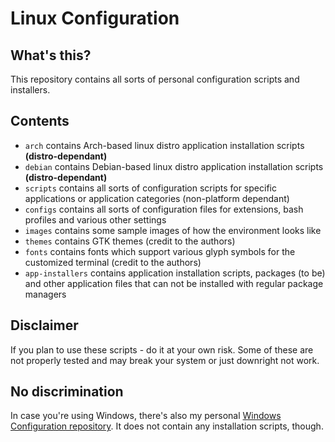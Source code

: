 # Linux Configuration

## What's this?

This repository contains all sorts of personal configuration scripts and installers.

## Contents

- <code>arch</code> contains Arch-based linux distro application installation scripts <b>(distro-dependant)</b>
- <code>debian</code> contains Debian-based linux distro application installation scripts <b>(distro-dependant)</b>
- <code>scripts</code> contains all sorts of configuration scripts for specific applications or application categories (non-platform dependant)
- <code>configs</code> contains all sorts of configuration files for extensions, bash profiles and various other settings
- <code>images</code> contains some sample images of how the environment looks like
- <code>themes</code> contains GTK themes (credit to the authors)
- <code>fonts</code> contains fonts which support various glyph symbols for the customized terminal (credit to the authors)
- <code>app-installers</code> contains application installation scripts, packages (to be) and other application files that can not be installed with regular package managers

## Disclaimer

If you plan to use these scripts - do it at your own risk. Some of these are not properly tested and may break your system or just downright not work.

## No discrimination

In case you're using Windows, there's also my personal <a href="https://github.com/LuckyRads/Windows-Configuration">Windows Configuration repository</a>. It does not contain any installation scripts, though.
